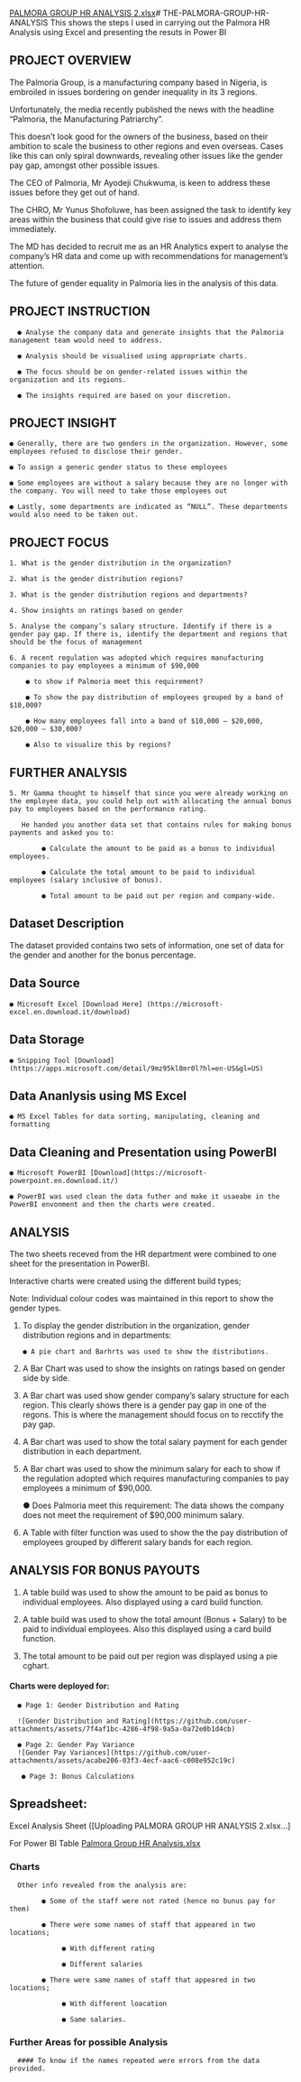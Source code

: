 [PALMORA GROUP HR ANALYSIS 2.xlsx](https://github.com/user-attachments/files/21235927/PALMORA.GROUP.HR.ANALYSIS.2.xlsx)# THE-PALMORA-GROUP-HR-ANALYSIS
This shows the steps I used in carrying out the Palmora HR Analysis using Excel and presenting the resuts in Power BI

## PROJECT OVERVIEW

The Palmoria Group, is a manufacturing company based in Nigeria, is embroiled in issues bordering on gender inequality in its 3 regions.

Unfortunately, the media recently published the news with the headline “Palmoria, the Manufacturing Patriarchy”. 

This doesn’t look good for the owners of the business, based on their ambition to scale the business to other regions and even overseas. Cases like this can only spiral downwards, revealing other issues like the gender pay gap, amongst other possible issues. 

The CEO of Palmoria, Mr Ayodeji Chukwuma, is keen to address these issues before they get out of hand. 

The CHRO, Mr Yunus Shofoluwe, has been assigned the task to identify key areas within the business that could give rise to issues and address them immediately.

The MD has decided to recruit me as an HR Analytics expert to analyse the company’s HR data and come up with recommendations for management’s attention.

The future of gender equality in Palmoria lies in the analysis of this data.

## PROJECT INSTRUCTION

      ● Analyse the company data and generate insights that the Palmoria management team would need to address.
     
      ● Analysis should be visualised using appropriate charts.
     
      ● The focus should be on gender-related issues within the organization and its regions.
     
      ● The insights required are based on your discretion.

## PROJECT INSIGHT

    ● Generally, there are two genders in the organization. However, some employees refused to disclose their gender.
    
    ● To assign a generic gender status to these employees
    
    ● Some employees are without a salary because they are no longer with the company. You will need to take those employees out
    
    ● Lastly, some departments are indicated as “NULL”. These departments would also need to be taken out.

## PROJECT FOCUS
    1. What is the gender distribution in the organization?
    
    2. What is the gender distribution regions?
    
    3. What is the gender distribution regions and departments?
    
    4. Show insights on ratings based on gender
    
    5. Analyse the company’s salary structure. Identify if there is a gender pay gap. If there is, identify the department and regions that should be the focus of management
    
    6. A recent regulation was adopted which requires manufacturing companies to pay employees a minimum of $90,000
    
        ● to show if Palmoria meet this requirement?
        
        ● To show the pay distribution of employees grouped by a band of $10,000?
        
        ● How many employees fall into a band of $10,000 – $20,000, $20,000 – $30,000?
        
        ● Also to visualize this by regions?

## FURTHER ANALYSIS

    5. Mr Gamma thought to himself that since you were already working on the employee data, you could help out with allocating the annual bonus pay to employees based on the performance rating. 
    
       He handed you another data set that contains rules for making bonus payments and asked you to:
    
            ● Calculate the amount to be paid as a bonus to individual employees.
            
            ● Calculate the total amount to be paid to individual employees (salary inclusive of bonus).
            
            ● Total amount to be paid out per region and company-wide.
            
## Dataset Description

The dataset provided contains two sets of information, one set of data for the gender and another for the bonus percentage.

## Data Source

    ● Microsoft Excel [Download Here] (https://microsoft-excel.en.download.it/download)

## Data Storage

    ● Snipping Tool [Download](https://apps.microsoft.com/detail/9mz95kl8mr0l?hl=en-US&gl=US) 

## Data Ananlysis using MS Excel

    ● MS Excel Tables for data sorting, manipulating, cleaning and formatting
   
## Data Cleaning and Presentation using PowerBI

    ● Microsoft PowerBI [Download](https://microsoft-powerpoint.en.download.it/)
   
    ● PowerBI was used clean the data futher and make it usaeabe in the PowerBI envonment and then the charts were created.
     
## ANALYSIS
The two sheets receved from the HR department were combined to one sheet for the presentation in PowerBI.

Interactive charts were created using the different build types;

Note: Individual colour codes was maintained in this report to show the gender types.

  1. To display the gender distribution in the organization, gender distribution regions and in departments:

         ● A pie chart and Barhrts was used to show the distributions.
    
  2. A Bar Chart was used to show the insights on ratings based on gender side by side.
        
  3. A Bar chart was used show gender company’s salary structure for each region.
    This clearly shows there is a gender pay gap in one of the regons. This is where the management should focus on to recctify the pay gap.

  4. A Bar chart was used to show the total salary payment for each gender distribution in each department.
     
  5. A Bar chart was used to show the minimum salary for each to show if the regulation adopted which requires manufacturing companies to pay employees a minimum of $90,000.

      ● Does Palmoria meet this requirement: The data shows the company does not meet the requirement of $90,000 minimum salary.

  6. A Table with filter function was used to show the the pay distribution of employees grouped by different salary bands for each region.

## ANALYSIS FOR BONUS PAYOUTS
   
  1. A table build was used to show the amount to be paid as bonus to individual employees. Also displayed using a card build function.
        
  2. A table build was used to show the total amount (Bonus + Salary) to be paid to individual employees. Also this displayed using a card build function.
  
  3. The total amount to be paid out per region was displayed using a pie cghart.
     
#### Charts were deployed for:

      ● Page 1: Gender Distribution and Rating

      ![Gender Distribution and Rating](https://github.com/user-attachments/assets/7f4af1bc-4286-4f98-9a5a-0a72e0b1d4cb)

      ● Page 2: Gender Pay Variance
      ![Gender Pay Variances](https://github.com/user-attachments/assets/acabe206-03f3-4ecf-aac6-c008e952c19c)

       ● Page 3: Bonus Calculations
      

## Spreadsheet: 
     
Excel Analysis Sheet ([Uploading PALMORA GROUP HR ANALYSIS 2.xlsx…]

For Power BI Table [Palmora Group HR Analysis.xlsx](https://github.com/user-attachments/files/21235964/Palmora.Group.HR.Analysis.xlsx)


### Charts
      Other info revealed from the analysis are:
      
            ● Some of the staff were not rated (hence no bunus pay for them)
            
            ● There were some names of staff that appeared in two locations;
            
                 ● With different rating
                 
                 ● Different salaries

            ● There were same names of staff that appeared in two locations;
            
                 ● With different loacation
                 
                 ● Same salaries.

### Further Areas for possible Analysis

      #### To know if the names repeated were errors from the data provided.
